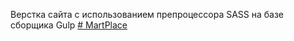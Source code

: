 Верстка сайта с использованием препроцессора SASS на базе сборщика Gulp <a href="https://romanshliakhov.github.io/MartPlace/app/"># MartPlace</a>
